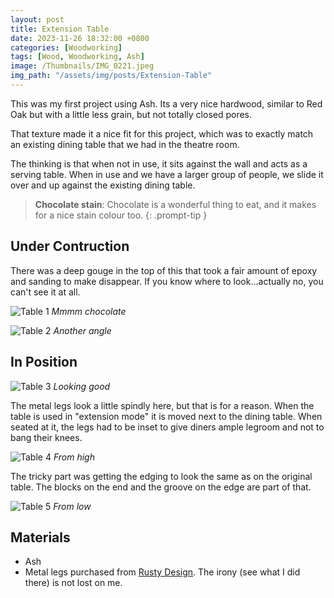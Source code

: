 ```yaml
---
layout: post
title: Extension Table
date: 2023-11-26 18:32:00 +0800
categories: [Woodworking]
tags: [Wood, Woodworking, Ash]
image: /Thumbnails/IMG_0221.jpeg
img_path: "/assets/img/posts/Extension-Table"
---
```


This was my first project using Ash.  Its a very nice hardwood, similar to Red Oak but with a little less grain, but not totally closed pores.  

That texture made it a nice fit for this project, which was to exactly match an existing dining table that we had in the theatre room.

The thinking is that when not in use, it sits against the wall and acts as a serving table.  When in use and we have a larger group of people, we slide it over and up against the existing dining table.  

>**Chocolate stain**: Chocolate is a wonderful thing to eat, and it makes for a nice stain colour too.
{: .prompt-tip }

## Under Contruction

There was a deep gouge in the top of this that took a fair amount of epoxy and sanding to make disappear.  If you know where to look...actually no, you can't see it at all.

![Table 1][Table 1]
_Mmmm chocolate_

![Table 2][Table 2]
_Another angle_

## In Position

![Table 3][Table 3]
_Looking good_

The metal legs look a little spindly here, but that is for a reason.  When the table is used in "extension mode" it is moved next to the dining table.  When seated at it, the legs had to be inset to give diners ample legroom and not to bang their knees.  

![Table 4][Table 4]
_From high_

The tricky part was getting the edging to look the same as on the original table.  The blocks on the end and the groove on the edge are part of that.

![Table 5][Table 5]
_From low_

## Materials

- Ash
- Metal legs purchased from [Rusty Design].  The irony (see what I did there) is not lost on me.  

[Table 1]: IMG_0216.jpeg
[Table 2]: IMG_0218.jpeg
[Table 3]: IMG_0219.jpeg
[Table 4]: IMG_0221.jpeg
[Table 5]: IMG_0226.jpeg
[Rusty Design]: https://rustydesign.ca/pages/about-us
